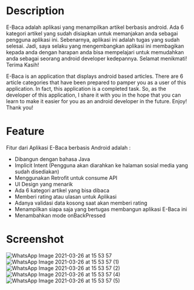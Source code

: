 # Description

E-Baca adalah aplikasi yang menampilkan artikel berbasis android. Ada 6 kategori artikel yang sudah disiapkan untuk memanjakan anda sebagai pengguna aplikasi ini. Sebenarnya, aplikasi ini adalah tugas yang sudah selesai. Jadi, saya selaku yang mengembangkan aplikasi ini membagikan kepada anda dengan harapan anda bisa mempelajari untuk memudahkan anda sebagai seorang android developer kedepannya. Selamat menikmati! Terima Kasih!

E-Baca is an application that displays android based articles. There are 6 article categories that have been prepared to pamper you as a user of this application. In fact, this application is a completed task. So, as the developer of this application, I share it with you in the hope that you can learn to make it easier for you as an android developer in the future. Enjoy! Thank you!

# Feature
Fitur dari Aplikasi E-Baca berbasis Android adalah : 
* Dibangun dengan bahasa Java
* Implicit Intent (Pengguna akan diarahkan ke halaman sosial media yang sudah disediakan)
* Menggunakan Retrofit untuk consume API
* UI Design yang menarik
* Ada 6 kategori artikel yang bisa dibaca
* Memberi rating atau ulasan untuk Aplikasi
* Adanya validasi data kosong saat akan memberi rating
* Menampilkan siapa saja yang bertugas membangun aplikasi E-Baca ini
* Menambahkan mode onBackPressed

# Screenshot
![WhatsApp Image 2021-03-26 at 15 53 57](https://user-images.githubusercontent.com/72083415/112607497-dd371c80-8e4b-11eb-8be4-8a9c3dc8e989.jpeg)
![WhatsApp Image 2021-03-26 at 15 53 57 (1)](https://user-images.githubusercontent.com/72083415/112607631-00fa6280-8e4c-11eb-8603-4f05f8c9a50c.jpeg)
![WhatsApp Image 2021-03-26 at 15 53 57 (2)](https://user-images.githubusercontent.com/72083415/112607694-0ce62480-8e4c-11eb-999f-b50c4cba5c69.jpeg)
![WhatsApp Image 2021-03-26 at 15 53 57 (4)](https://user-images.githubusercontent.com/72083415/112607741-14a5c900-8e4c-11eb-93bd-eb8e1a3d848a.jpeg)
![WhatsApp Image 2021-03-26 at 15 53 57 (5)](https://user-images.githubusercontent.com/72083415/112607768-1b344080-8e4c-11eb-84f2-e3249eef4288.jpeg)

